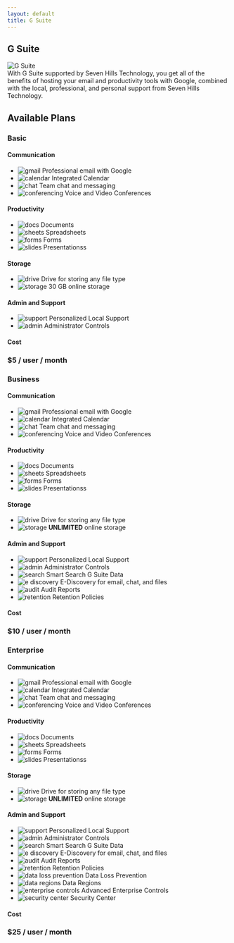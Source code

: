 ```yaml
---
layout: default
title: G Suite
---
```


<section class="sh-intro">
    <div class="sh-tagline">
        <h2 class="sh-header-lines"><span>G Suite</span></h2>
        <div id="gsuite" >
            <img src="/images/gsuite.png" alt="G Suite" />
        </div>
    </div>
    <div class="sh-description">With G Suite supported by Seven Hills Technology, you get all of the benefits of hosting your email and productivity tools with Google, combined with the local, professional, and personal support from Seven Hills Technology.</div>
</section>
<section class="sh-g-suite sh-dark-band">
    <h2>Available Plans</h2>
    <div class="sh-product-list">
        <a>
        <div class="sh-product">
            <h3>Basic</h3>
            <h4>Communication</h4>
            <ul class="sh-feature-list">
                <li><img class="sh-list-image" src="/images/gmail.png" alt="gmail" /> Professional email with Google</li>
                <li><img class="sh-list-image" src="/images/calendar.png" alt="calendar" /> Integrated Calendar</li>
                <li><img class="sh-list-image" src="/images/chat.png" alt="chat" /> Team chat and messaging</li>
                <li><img class="sh-list-image" src="/images/chatandvideo.png" alt="conferencing" /> Voice and Video Conferences</li>
            </ul>
            <h4>Productivity</h4>
            <ul class="sh-feature-list">
                <li><img class="sh-list-image" src="/images/docs.png" alt="docs" /> Documents</li>
                <li><img class="sh-list-image" src="/images/sheets.png" alt="sheets" /> Spreadsheets</li>
                <li><img class="sh-list-image" src="/images/forms.png" alt="forms" /> Forms</li>
                <li><img class="sh-list-image" src="/images/slides.png" alt="slides" /> Presentationss</li>
            </ul>
            <h4>Storage</h4>
            <ul class="sh-feature-list">
                <li><img class="sh-list-image" src="/images/drive.png" alt="drive" /> Drive for storing any file type</li>
                <li><img class="sh-list-image" src="/images/bullet.png" alt="storage" /> 30 GB online storage</li>
            </ul>
            <h4>Admin and Support</h4>
            <ul class="sh-feature-list">
                <li><img class="sh-list-image" src="/images/support.png" alt="support" /> Personalized Local Support</li>
                <li><img class="sh-list-image" src="/images/admin.png" alt="admin" /> Administrator Controls</li>
            </ul>
            <h4>Cost</h4>
            <h3>$5 / user / month</h3>
        </div>
        </a><a>
        <div class="sh-product">
            <h3>Business</h3>
            <h4>Communication</h4>
            <ul class="sh-feature-list">
                <li><img class="sh-list-image" src="/images/gmail.png" alt="gmail" /> Professional email with Google</li>
                <li><img class="sh-list-image" src="/images/calendar.png" alt="calendar" /> Integrated Calendar</li>
                <li><img class="sh-list-image" src="/images/chat.png" alt="chat" /> Team chat and messaging</li>
                <li><img class="sh-list-image" src="/images/chatandvideo.png" alt="conferencing" /> Voice and Video Conferences</li>
            </ul>
            <h4>Productivity</h4>
            <ul class="sh-feature-list">
                <li><img class="sh-list-image" src="/images/docs.png" alt="docs" /> Documents</li>
                <li><img class="sh-list-image" src="/images/sheets.png" alt="sheets" /> Spreadsheets</li>
                <li><img class="sh-list-image" src="/images/forms.png" alt="forms" /> Forms</li>
                <li><img class="sh-list-image" src="/images/slides.png" alt="slides" /> Presentationss</li>
            </ul>
            <h4>Storage</h4>
            <ul class="sh-feature-list">
                <li><img class="sh-list-image" src="/images/drive.png" alt="drive" /> Drive for storing any file type</li>
                <li><img class="sh-list-image" src="/images/bullet.png" alt="storage" /> <strong>UNLIMITED</strong> online storage</li>
            </ul>
            <h4>Admin and Support</h4>
            <ul class="sh-feature-list">
                <li><img class="sh-list-image" src="/images/support.png" alt="support" /> Personalized Local Support</li>
                <li><img class="sh-list-image" src="/images/admin.png" alt="admin" /> Administrator Controls</li>
                <li><img class="sh-list-image" src="/images/cloudsearch.png" alt="search" /> Smart Search G Suite Data</li>
                <li><img class="sh-list-image" src="/images/vault.png" alt="e discovery" /> E-Discovery for email, chat, and files</li>
                <li><img class="sh-list-image" src="/images/bullet.png" alt="audit" /> Audit Reports</li>
                <li><img class="sh-list-image" src="/images/bullet.png" alt="retention" /> Retention Policies</li>
            </ul>
            <h4>Cost</h4>
            <h3>$10 / user / month</h3>
        </div>
        </a><a>
        <div class="sh-product">
            <h3>Enterprise</h3>
            <h4>Communication</h4>
            <ul class="sh-feature-list">
                <li><img class="sh-list-image" src="/images/gmail.png" alt="gmail" /> Professional email with Google</li>
                <li><img class="sh-list-image" src="/images/calendar.png" alt="calendar" /> Integrated Calendar</li>
                <li><img class="sh-list-image" src="/images/chat.png" alt="chat" /> Team chat and messaging</li>
                <li><img class="sh-list-image" src="/images/chatandvideo.png" alt="conferencing" /> Voice and Video Conferences</li>
            </ul>
            <h4>Productivity</h4>
            <ul class="sh-feature-list">
                <li><img class="sh-list-image" src="/images/docs.png" alt="docs" /> Documents</li>
                <li><img class="sh-list-image" src="/images/sheets.png" alt="sheets" /> Spreadsheets</li>
                <li><img class="sh-list-image" src="/images/forms.png" alt="forms" /> Forms</li>
                <li><img class="sh-list-image" src="/images/slides.png" alt="slides" /> Presentationss</li>
            </ul>
            <h4>Storage</h4>
            <ul class="sh-feature-list">
                <li><img class="sh-list-image" src="/images/drive.png" alt="drive" /> Drive for storing any file type</li>
                <li><img class="sh-list-image" src="/images/bullet.png" alt="storage" /> <strong>UNLIMITED</strong> online storage</li>
            </ul>
            <h4>Admin and Support</h4>
            <ul class="sh-feature-list">
                <li><img class="sh-list-image" src="/images/support.png" alt="support" /> Personalized Local Support</li>
                <li><img class="sh-list-image" src="/images/admin.png" alt="admin" /> Administrator Controls</li>
                <li><img class="sh-list-image" src="/images/cloudsearch.png" alt="search" /> Smart Search G Suite Data</li>
                <li><img class="sh-list-image" src="/images/vault.png" alt="e discovery" /> E-Discovery for email, chat, and files</li>
                <li><img class="sh-list-image" src="/images/bullet.png" alt="audit" /> Audit Reports</li>
                <li><img class="sh-list-image" src="/images/bullet.png" alt="retention" /> Retention Policies</li>
                <li><img class="sh-list-image" src="/images/bullet.png" alt="data loss prevention" /> Data Loss Prevention</li>
                <li><img class="sh-list-image" src="/images/bullet.png" alt="data regions" /> Data Regions</li>
                <li><img class="sh-list-image" src="/images/bullet.png" alt="enterprise controls" /> Advanced Enterprise Controls</li>
                <li><img class="sh-list-image" src="/images/bullet.png" alt="security center" /> Security Center</li>
            </ul>
            <h4>Cost</h4>
            <h3>$25 / user / month</h3>
        </div>
        </a>
    </div>
</section>
